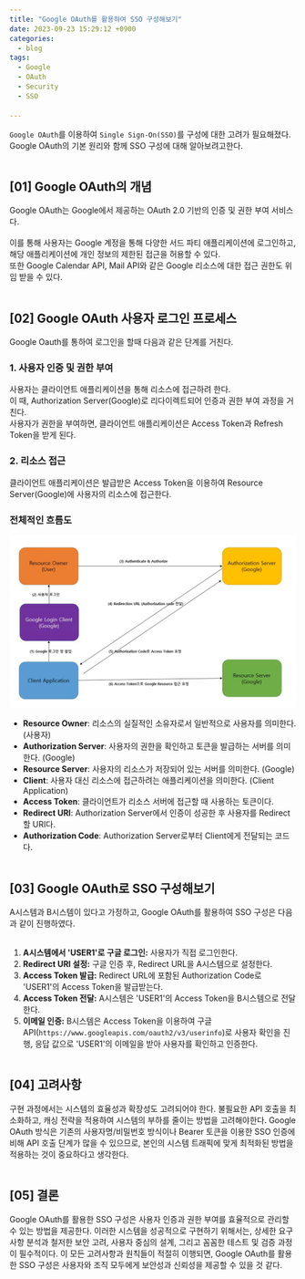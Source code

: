 ```yaml
---
title: "Google OAuth를 활용하여 SSO 구성해보기"
date: 2023-09-23 15:29:12 +0900
categories:
  - blog
tags:
  - Google
  - OAuth
  - Security
  - SSO
 
---
```


`Google OAuth`를 이용하여 `Single Sign-On(SSO)`를 구성에 대한 고려가 필요해졌다.<br>
Google OAuth의 기본 원리와 함께 SSO 구성에 대해 알아보려고한다.<br><br>

## [01] Google OAuth의 개념
Google OAuth는 Google에서 제공하는 OAuth 2.0 기반의 인증 및 권한 부여 서비스다.<br><br>
이를 통해 사용자는 Google 계정을 통해 다양한 서드 파티 애플리케이션에 로그인하고,<br>해당 애플리케이션에 개인 정보의 제한된 접근을 허용할 수 있다.<br>
또한 Google Calendar API, Mail API와 같은 Google 리소스에 대한 접근 권한도 위임 받을 수 있다.<br><br>

## [02] Google OAuth 사용자 로그인 프로세스
Google Oauth를 통하여 로그인을 할때 다음과 같은 단계를 거친다.<br>

### 1. 사용자 인증 및 권한 부여
사용자는 클라이언트 애플리케이션을 통해 리소스에 접근하려 한다.<br>
이 때, Authorization Server(Google)로 리다이렉트되어 인증과 권한 부여 과정을 거친다.<br>
사용자가 권한을 부여하면, 클라이언트 애플리케이션은 Access Token과 Refresh Token을 받게 된다.<br>

### 2. 리소스 접근
클라이언트 애플리케이션은 발급받은 Access Token을 이용하여 Resource Server(Google)에 사용자의 리소스에 접근한다.<br>

### 전체적인 흐름도

![Google OAuth 로그인](/assets/images/Oauth-1.png)
<br>

- **Resource Owner**: 리소스의 실질적인 소유자로서 일반적으로 사용자를 의미한다. (사용자)<br>
- **Authorization Server**: 사용자의 권한을 확인하고 토큰을 발급하는 서버를 의미한다. (Google)<br>
- **Resource Server**: 사용자의 리소스가 저장되어 있는 서버를 의미한다. (Google)<br>
- **Client**: 사용자 대신 리소스에 접근하려는 애플리케이션을 의미한다. (Client Application)<br>
- **Access Token**: 클라이언트가 리소스 서버에 접근할 때 사용하는 토큰이다.<br>
- **Redirect URI**: Authorization Server에서 인증이 성공한 후 사용자를 Redirect할 URI다.<br>
- **Authorization Code**: Authorization Server로부터 Client에게 전달되는 코드다.<br><br>


## [03] Google OAuth로 SSO 구성해보기

A시스템과 B시스템이 있다고 가정하고, Google OAuth를 활용하여 SSO 구성은 다음과 같이 진행하였다.<br><br>


1. **A시스템에서 'USER1'로 구글 로그인:** 사용자가 직접 로그인한다.<br>
2. **Redirect URI 설정:** 구글 인증 후, Redirect URL을 A시스템으로 설정한다.<br>
3. **Access Token 발급:** Redirect URL에 포함된 Authorization Code로 'USER1'의 Access Token을 발급받는다.<br>
4. **Access Token 전달:** A시스템은 'USER1'의 Access Token을 B시스템으로 전달한다.<br>
5. **이메일 인증:** B시스템은 Access Token을 이용하여 구글 API(`https://www.googleapis.com/oauth2/v3/userinfo`)로 사용자 확인을 진행,
응답 값으로 'USER1'의 이메일을 받아 사용자를 확인하고 인증한다.<br><br>

## [04] 고려사항
구현 과정에서는 시스템의 효율성과 확장성도 고려되어야 한다. 불필요한 API 호출을 최소화하고, 캐싱 전략을 적용하여 시스템의 부하를 줄이는 방법을 고려해야한다. 
Google OAuth 방식은 기존의 사용자명/비밀번호 방식이나 Bearer 토큰을 이용한 SSO 인증에 비해 API 호출 단계가 많을 수 있으므로, 본인의 시스템 트래픽에 맞게 최적화된 방법을 적용하는 것이 중요하다고 생각한다.<br><br>


## [05] 결론
Google OAuth를 활용한 SSO 구성은 사용자 인증과 권한 부여를 효율적으로 관리할 수 있는 방법을 제공한다. 이러한 시스템을 성공적으로 구현하기 위해서는, 상세한 요구사항 분석과 철저한 보안 고려, 사용자 중심의 설계, 그리고 꼼꼼한 테스트 및 검증 과정이 필수적이다. 이 모든 고려사항과 원칙들이 적절히 이행되면, Google OAuth를 활용한 SSO 구성은 사용자와 조직 모두에게 보안성과 신뢰성을 제공할 수 있을 것 같다.

